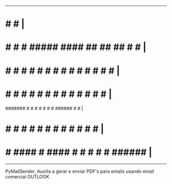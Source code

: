 ------------------------------------------------------
   #                        #     #                  |
  # #   #    # #####  ####  ##   ##   ##   # #       |
 #   #  #    #   #   #    # # # # #  #  #  # #       |
#     # #    #   #   #    # #  #  # #    # # #       |
####### #    #   #   #    # #     # ###### # #       |
#     # #    #   #   #    # #     # #    # # #       |
#     #  ####    #    ####  #     # #    # # ######  |
------------------------------------------------------

PyMailSender,
Auxilia a gerar e enviar PDF's para emails usando email comercial OUTLOOK
